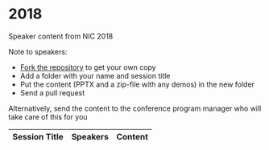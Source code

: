 # 2018
Speaker content from NIC 2018

Note to speakers:
- [Fork the repository](https://help.github.com/articles/fork-a-repo/) to get your own copy
- Add a folder with your name and session title
- Put the content (PPTX and a zip-file with any demos) in the new folder
- Send a pull request


Alternatively, send the content to the conference program manager who will take care of this for you

| Session Title  | Speakers | Content |
| ------------- | ------------- | ------------- |
